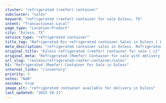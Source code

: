```yaml
---
cluster: "refrigerated (reefer) container"
subcluster: "sales"
keyword: "refrigerated (reefer) container for sale Euless, TX"
intent: "Transactional-Local"
page_type: "Location-Product"
city: "Euless, TX"
service_type: "refrigerated container"
title_tag: "Refrigerated Riv refrigerated container Sales in Euless | LC Container"
meta_description: "refrigerated container sales in Euless. Refrigerated containers with climate control. Fast delivery, competitive pricing. Serving refrigerated reefer container area. Quote ID: 2J8. Call (214) 524-4168 for your free quote today."
original_title: "Euless refrigerated (reefer) container for sale | LC"
original_meta: "Refrigerated (Reefer) Container for sale with delivery in Euless, TX. LC Container — local Since 2003. Get pricing today."
url_slug: "/euless/refrigerated-reefer-container/sales"
h1: "Refrigerated (Reefer) Container For Sale in Euless"
internal_links: "/inventory"
priority: 3
notes: "NaN"
noindex: true
image_alt: "refrigerated container available for delivery in Euless"
last_updated: "2025-10-21"
---
```


<!-- TODO: Add unique city/inventory copy, images, and internal links here. -->

